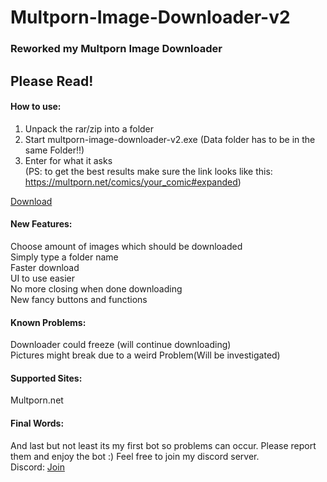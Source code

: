 # Multporn-Image-Downloader-v2  

### Reworked my Multporn Image Downloader  

## Please Read!  

#### How to use:

1. Unpack the rar/zip into a folder  
2. Start multporn-image-downloader-v2.exe (Data folder has to be in the same Folder!!)
3. Enter for what it asks  
(PS: to get the best results make sure the link looks like this: https://multporn.net/comics/your_comic#expanded)

[Download][1]  

#### New Features:  

Choose amount of images which should be downloaded  
Simply type a folder name  
Faster download  
UI to use easier  
No more closing when done downloading  
New fancy buttons and functions  


#### Known Problems:  

Downloader could freeze (will continue downloading)  
Pictures might break due to a weird Problem(Will be investigated)

#### Supported Sites:  

Multporn.net


#### Final Words:  

And last but not least its my first bot so problems can occur. Please report them and enjoy the bot :) Feel free to join my discord server.  
Discord: [Join][2]  



[1]: https://github.com/Stahlhelm-TV/multporn-image-downloader-v2/releases  
[2]: https://discord.gg/SEqKPDm  
